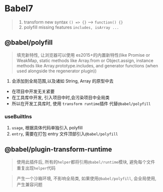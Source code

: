 # Babel7

> 1. transform new syntax `() => {}` --> `function() {}`
> 2. polyfill missing features `includes, isArray ...`

## @babel/polyfill

> 填充新特性, 让浏览器可以使用 es2015+的内置新特性(like Promise or WeakMap, static methods like Array.from or Object.assign, instance methods like Array.prototype.includes, and generator functions (when used alongside the regenerator plugin))

1. 会添加到全局范围,以及诸如 String, Array 的原型中去

- 在项目中开发无关紧要
- 在工具库中开发, 引入项目中时,会污染项目中全局类
- 所以在开发工具库时, 使用 `transform runtime`插件 代替`@babel/polyfill`

### useBuiltIns

1. `usage`, 根据具体代码单独引入 polyfill
2. `entry`, 需要在打包 entry 文件顶部引入`@babel/polyfill`

## @babel/plugin-transform-runtime

> 使用此插件后, 所有的`helper`都将引用`@babel/runtime`模块, 避免每个文件重复出现`helper`代码

> 产生一个沙箱环境, 不影响全局类, 如果使用`@babel/polyfill`, 会全局使用,产生兼容问题
